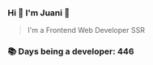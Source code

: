 ### Hi 👋 I&#39;m Juani 🦁

> I&#39;m a Frontend Web Developer SSR

### 📚 Days being a developer: 446
